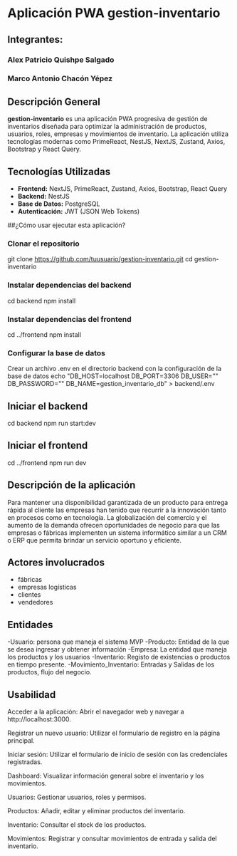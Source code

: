 # Aplicación PWA gestion-inventario

## Integrantes:

### Alex Patricio Quishpe Salgado
### Marco Antonio Chacón Yépez 

## Descripción General

**gestion-inventario** es una aplicación PWA progresiva de gestión de inventarios diseñada para optimizar la administración de productos, usuarios, roles, empresas y movimientos de inventario. La aplicación utiliza tecnologías modernas como PrimeReact, NestJS, NextJS, Zustand, Axios, Bootstrap y React Query.

## Tecnologías Utilizadas

- **Frontend:** NextJS, PrimeReact, Zustand, Axios, Bootstrap, React Query
- **Backend:** NestJS
- **Base de Datos:** PostgreSQL
- **Autenticación:** JWT (JSON Web Tokens)


##¿Cómo usar ejecutar esta aplicación?
### Clonar el repositorio
git clone https://github.com/tuusuario/gestion-inventario.git
cd gestion-inventario

### Instalar dependencias del backend
cd backend
npm install

### Instalar dependencias del frontend
cd ../frontend
npm install

### Configurar la base de datos
 Crear un archivo .env en el directorio backend con la configuración de la base de datos
echo "DB_HOST=localhost
DB_PORT=3306
DB_USER=""
DB_PASSWORD=""
DB_NAME=gestion_inventario_db" > backend/.env

## Iniciar el backend
cd backend 
npm run start:dev

## Iniciar el frontend
cd ../frontend
npm run dev

## Descripción de la aplicación
Para mantener una disponibilidad garantizada de un producto para entrega rápida al cliente las empresas han tenido que recurrir a la innovación tanto en procesos como en tecnología. La globalización del comercio y el aumento de la demanda ofrecen oportunidades de negocio para que las empresas o fábricas implementen un sistema informático similar a un CRM o ERP que permita brindar un servicio oportuno y eficiente.

## Actores involucrados
- fábricas
- empresas logísticas
- clientes
- vendedores

## Entidades
-Usuario: persona que maneja el sistema MVP
-Producto: Entidad de la que se desea ingresar y obtener información
-Empresa:  La entidad que maneja los productos y los usuarios
-Inventario: Registo de existencias o productos en tiempo presente.
-Movimiento_Inventario: Entradas y Salidas de los productos, flujo del negocio.

## Usabilidad 
Acceder a la aplicación: Abrir el navegador web y navegar a http://localhost:3000.

Registrar un nuevo usuario: Utilizar el formulario de registro en la página principal.

Iniciar sesión: Utilizar el formulario de inicio de sesión con las credenciales registradas.

Dashboard: Visualizar información general sobre el inventario y los movimientos.

Usuarios: Gestionar usuarios, roles y permisos.

Productos: Añadir, editar y eliminar productos del inventario.

Inventario: Consultar el stock de los productos.

Movimientos: Registrar y consultar movimientos de entrada y salida del inventario.



